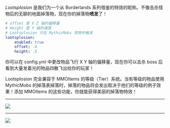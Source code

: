 _Lootsplosion_ 是我们为一个从 Borderlands 系列借鉴的特效的昵称。不像击杀怪物后的无聊的地面掉落物，现在你的掉落物**喷发**了！
```yaml
# offset 是 X Z 轴的偏移量
# Height 是 Y 轴的速度
# Lootsplosion 只在 MythicMobs 怪物中触发
lootsplosion:
    enabled: true
    offset: .4
    height: .5
```
你可以在 config.yml 中更改物品飞行 X Y 轴的偏移量，现在你可以击杀 boss 后看到大量发着光的物品四散飞出给你的玩家！

Lootsplosion 完全兼容于 MMOItems 的等级（Tier）系统。当有等级的物品使用 MythicMobs 的掉落表掉落时，掉落的物品将会发出取决于他们的等级的例子效果！添加 MMOItems 的这些功能，你就能获得美丽的掉落物特效！

---

![](https://i.imgur.com/oSUizuE.gif)

---

![](https://i.imgur.com/8dL2Nqr.gif)